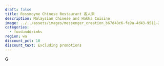 ```yaml
---
draft: false
title: Rossmoyne Chinese Restaurant 客人来
description: Malaysian Chinese and Hakka Cuisine
image: ../../assets/images/messenger_creation_b67d48c6-fe9a-4d43-9511-21ac0b5609d9.jpeg
categories:
  - foodanddrinks
region: wa
discount_pct: 10
discount_text: Excluding promotions
---
```

G

